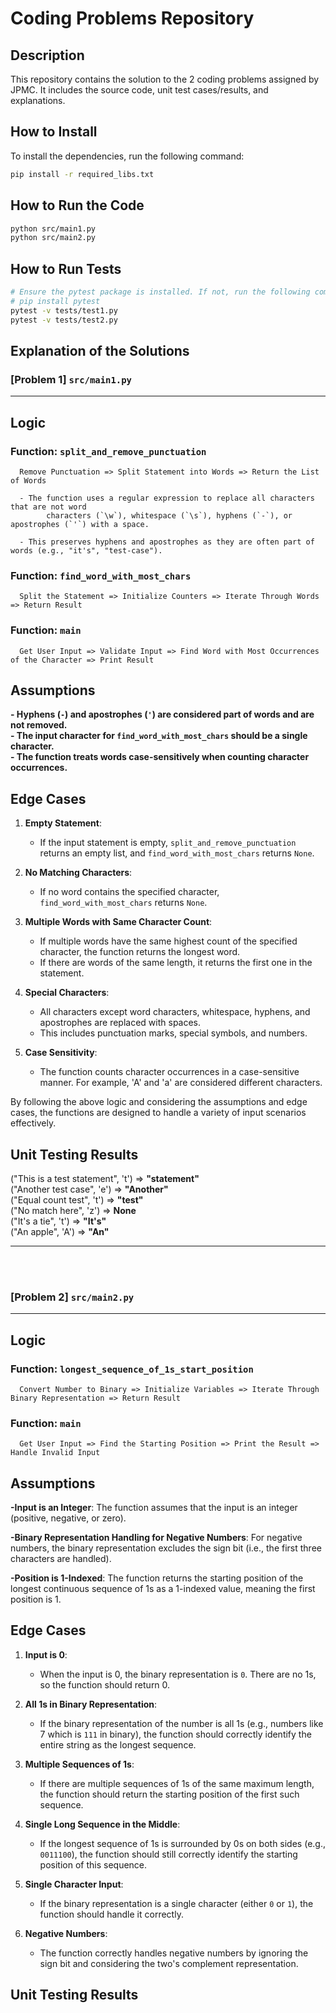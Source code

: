 # Coding Problems Repository

## Description
This repository contains the solution to the 2 coding problems assigned by JPMC. It includes the source code, unit test cases/results, and explanations.


## How to Install

To install the dependencies, run the following command:

```bash
pip install -r required_libs.txt
```

## How to Run the Code
```bash
python src/main1.py
python src/main2.py
```

## How to Run Tests
```bash
# Ensure the pytest package is installed. If not, run the following command:
# pip install pytest
pytest -v tests/test1.py
pytest -v tests/test2.py
```



## Explanation of the Solutions
### [Problem 1] `src/main1.py` 
---
## Logic

### Function: `split_and_remove_punctuation`
      Remove Punctuation => Split Statement into Words => Return the List of Words
      
      - The function uses a regular expression to replace all characters that are not word 
            characters (`\w`), whitespace (`\s`), hyphens (`-`), or apostrophes (`'`) with a space.
            
      - This preserves hyphens and apostrophes as they are often part of words (e.g., "it's", "test-case").
   
### Function: `find_word_with_most_chars`
      Split the Statement => Initialize Counters => Iterate Through Words => Return Result
   
### Function: `main`
      Get User Input => Validate Input => Find Word with Most Occurrences of the Character => Print Result

## Assumptions

**- Hyphens (`-`) and apostrophes (`'`) are considered part of words and are not removed.**<br>
**- The input character for `find_word_with_most_chars` should be a single character.**<br>
**- The function treats words case-sensitively when counting character occurrences.**

## Edge Cases

1. **Empty Statement**:
      - If the input statement is empty, `split_and_remove_punctuation` returns an empty list, and `find_word_with_most_chars` returns `None`.
   
2. **No Matching Characters**:
      - If no word contains the specified character, `find_word_with_most_chars` returns `None`.
   
3. **Multiple Words with Same Character Count**:
      - If multiple words have the same highest count of the specified character, the function returns the longest word.
      - If there are words of the same length, it returns the first one in the statement.
   
4. **Special Characters**:
      - All characters except word characters, whitespace, hyphens, and apostrophes are replaced with spaces.
      - This includes punctuation marks, special symbols, and numbers.
   
5. **Case Sensitivity**:
      - The function counts character occurrences in a case-sensitive manner. For example, 'A' and 'a' are considered different characters.
   
By following the above logic and considering the assumptions and edge cases, the functions are designed to handle a variety of input scenarios effectively.


## Unit Testing Results

   ("This is a test statement", 't')  =>  **"statement"**  
   ("Another test case", 'e')  =>  **"Another"**  
   ("Equal count test", 't')  =>  **"test"**  
   ("No match here", 'z')  =>  **None**  
   ("It's a tie", 't')  =>  **"It's"**  
   ("An apple", 'A')  =>  **"An"**

---
<br><br>



### [Problem 2] `src/main2.py` 
---
## Logic

### Function: `longest_sequence_of_1s_start_position`
      Convert Number to Binary => Initialize Variables => Iterate Through Binary Representation => Return Result

### Function: `main`
      Get User Input => Find the Starting Position => Print the Result => Handle Invalid Input

## Assumptions

**-Input is an Integer**: The function assumes that the input is an integer (positive, negative, or zero).

**-Binary Representation Handling for Negative Numbers**: For negative numbers, the binary representation excludes the sign bit (i.e., the first three characters are handled).

**-Position is 1-Indexed**: The function returns the starting position of the longest continuous sequence of 1s as a 1-indexed value, meaning the first position is 1.

## Edge Cases

1. **Input is 0**:
   - When the input is 0, the binary representation is `0`. There are no 1s, so the function should return 0.

2. **All 1s in Binary Representation**:
   - If the binary representation of the number is all 1s (e.g., numbers like 7 which is `111` in binary), the function should correctly identify the entire string as the longest sequence.

3. **Multiple Sequences of 1s**:
   - If there are multiple sequences of 1s of the same maximum length, the function should return the starting position of the first such sequence.

4. **Single Long Sequence in the Middle**:
   - If the longest sequence of 1s is surrounded by 0s on both sides (e.g., `0011100`), the function should still correctly identify the starting position of this sequence.

5. **Single Character Input**:
   - If the binary representation is a single character (either `0` or `1`), the function should handle it correctly.

6. **Negative Numbers**:
   - The function correctly handles negative numbers by ignoring the sign bit and considering the two's complement representation.




## Unit Testing Results


